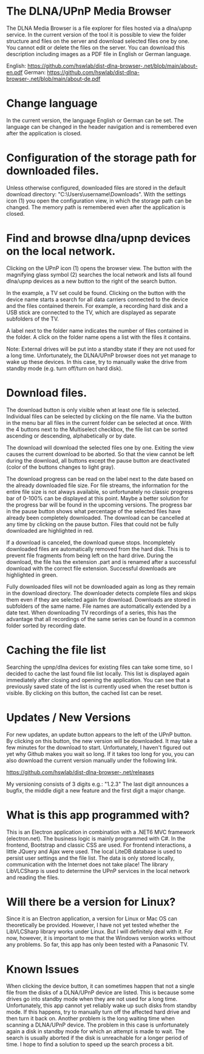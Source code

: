 # The DLNA/UPnP Media Browser
The DLNA Media Browser is a file explorer for files hosted via a dlna/upnp service. In the current version of the tool it is possible to view the folder structure and files on the server and download selected files one by one. You cannot edit or delete the files on the server. You can download this description including images as a PDF file in English or German language.

English: https://github.com/hswlab/dist-dlna-browser-.net/blob/main/about-en.pdf
German: https://github.com/hswlab/dist-dlna-browser-.net/blob/main/about-de.pdf

# Change language
In the current version, the language English or German can be set. The language can be changed in the header navigation and is remembered even after the application is closed.

# Configuration of the storage path for downloaded files.
Unless otherwise configured, downloaded files are stored in the default download directory: "C:\Users\username\Downloads". With the settings icon (1) you open the configuration view, in which the storage path can be changed. The memory path is remembered even after the application is closed.

# Find and browse dlna/upnp devices on the local network.
Clicking on the UPnP icon (1) opens the browser view. The button with the magnifying glass symbol (2) searches the local network and lists all found dlna/upnp devices as a new button to the right of the search button.

In the example, a TV set could be found. Clicking on the button with the device name starts a search for all data carriers connected to the device and the files contained therein. For example, a recording hard disk and a USB stick are connected to the TV, which are displayed as separate subfolders of the TV.

A label next to the folder name indicates the number of files contained in the folder. A click on the folder name opens a list with the files it contains.

Note: External drives will be put into a standby state if they are not used for a long time. Unfortunately, the DLNA/UPnP browser does not yet manage to wake up these devices. In this case, try to manually wake the drive from standby mode (e.g. turn off/turn on hard disk).

# Download files.
The download button is only visible when at least one file is selected. Individual files can be selected by clicking on the file name. Via the button in the menu bar all files in the current folder can be selected at once. With the 4 buttons next to the Multiselect checkbox, the file list can be sorted ascending or descending, alphabetically or by date.

The download will download the selected files one by one. Exiting the view causes the current download to be aborted. So that the view cannot be left during the download, all buttons except the pause button are deactivated (color of the buttons changes to light gray).

The download progress can be read on the label next to the date based on the already downloaded file size. For file streams, the information for the entire file size is not always available, so unfortunately no classic progress bar of 0-100% can be displayed at this point. Maybe a better solution for the progress bar will be found in the upcoming versions. The progress bar in the pause button shows what percentage of the selected files have already been completely downloaded. 
The download can be cancelled at any time by clicking on the pause button. Files that could not be fully downloaded are highlighted in red.

If a download is canceled, the download queue stops. Incompletely downloaded files are automatically removed from the hard disk. This is to prevent file fragments from being left on the hard drive. During the download, the file has the extension .part and is renamed after a successful download with the correct file extension. Successful downloads are highlighted in green.

Fully downloaded files will not be downloaded again as long as they remain in the download directory. The downloader detects complete files and skips them even if they are selected again for download.
Downloads are stored in subfolders of the same name. File names are automatically extended by a date text. When downloading TV recordings of a series, this has the advantage that all recordings of the same series can be found in a common folder sorted by recording date.

# Caching the file list
Searching the upnp/dlna devices for existing files can take some time, so I decided to cache the last found file list locally. This list is displayed again immediately after closing and opening the application. You can see that a previously saved state of the list is currently used when the reset button is visible. By clicking on this button, the cached list can be reset.  

# Updates / New Versions
For new updates, an update button appears to the left of the UPnP button. By clicking on this button, the new version will be downloaded. It may take a few minutes for the download to start. Unfortunately, I haven't figured out yet why Github makes you wait so long. If it takes too long for you, you can also download the current version manually under the following link.

https://github.com/hswlab/dist-dlna-browser-.net/releases

My versioning consists of 3 digits e.g.: "1.2.3" The last digit announces a bugfix, the middle digit a new feature and the first digit a major change.

# What is this app programmed with?
This is an Electron application in combination with a .NET6 MVC framework (electron.net). The business logic is mainly programmed with C#. In the frontend, Bootstrap and classic CSS are used. For frontend interactions, a little JQuery and Ajax were used. The local LiteDB database is used to persist user settings and the file list. The data is only stored locally, communication with the Internet does not take place! The library LibVLCSharp is used to determine the UPnP services in the local network and reading the files.

# Will there be a version for Linux?
Since it is an Electron application, a version for Linux or Mac OS can theoretically be provided. However, I have not yet tested whether the LibVLCSharp library works under Linux. But I will definitely deal with it. For now, however, it is important to me that the Windows version works without any problems. So far, this app has only been tested with a Panasonic TV.

# Known Issues
When clicking the device button, it can sometimes happen that not a single file from the disks of a DLNA/UPnP device are listed. This is because some drives go into standby mode when they are not used for a long time. Unfortunately, this app cannot yet reliably wake up such disks from standby mode. If this happens, try to manually turn off the affected hard drive and then turn it back on.
Another problem is the long waiting time when scanning a DLNA/UPnP device. The problem in this case is unfortunately again a disk in standby mode for which an attempt is made to wait. The search is usually aborted if the disk is unreachable for a longer period of time.
I hope to find a solution to speed up the search process a bit.
